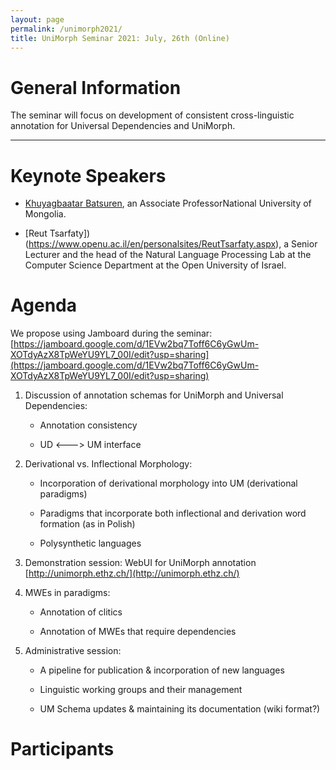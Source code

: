 ```yaml
---
layout: page
permalink: /unimorph2021/
title: UniMorph Seminar 2021: July, 26th (Online) 
---
```


# General Information
The seminar will focus on development of consistent cross-linguistic annotation for Universal Dependencies and UniMorph. 

---




# Keynote Speakers

- [Khuyagbaatar Batsuren](https://scholar.google.it/citations?user=JsMdM8oAAAAJ&hl=en), an Associate ProfessorNational University of Mongolia.

- [Reut Tsarfaty])(https://www.openu.ac.il/en/personalsites/ReutTsarfaty.aspx), a Senior Lecturer and the head of the Natural Language Processing Lab at the Computer Science Department at the Open University of Israel. 

# Agenda

We propose using Jamboard during the seminar: [https://jamboard.google.com/d/1EVw2bq7Toff6C6yGwUm-XOTdyAzX8TpWeYU9YL7_00I/edit?usp=sharing](https://jamboard.google.com/d/1EVw2bq7Toff6C6yGwUm-XOTdyAzX8TpWeYU9YL7_00I/edit?usp=sharing)

1. Discussion of annotation schemas for UniMorph and Universal Dependencies:

    - Annotation consistency
  
    - UD <---> UM interface


2. Derivational vs. Inflectional Morphology:
  
    - Incorporation of derivational morphology into UM (derivational paradigms)

    - Paradigms that incorporate both inflectional and derivation word formation (as in Polish)

    - Polysynthetic languages

3. Demonstration session:  WebUI for UniMorph annotation [http://unimorph.ethz.ch/](http://unimorph.ethz.ch/)

4. MWEs in paradigms:

    - Annotation of clitics

    - Annotation of MWEs that require dependencies

5. Administrative session:

    - A pipeline for publication & incorporation of new languages

    - Linguistic working groups and their management

    - UM Schema updates & maintaining its documentation (wiki format?)

# Participants



